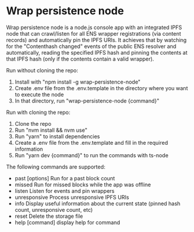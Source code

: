 # Wrap persistence node

Wrap persistence node is a node.js console app with an integrated IPFS node that can crawl/listen for all ENS wrapper registrations (via content records) and automatically pin the IPFS URIs.
It achieves that by watching for the "Contenthash changed" events of the public ENS resolver and automatically, reading the specified IPFS hash and pinning the contents at that IPFS hash (only if the contents contain a valid wrapper).

Run without cloning the repo:
1. Install with "npm install -g wrap-persistence-node"
2. Create .env file from the .env.template in the directory where you want to execute the node
3. In that directory, run "wrap-persistence-node {command}"

Run with cloning the repo:
1. Clone the repo
2. Run "nvm install && nvm use"
3. Run "yarn" to install dependencies
4. Create a .env file from the .env.template and fill in the required information
5. Run "yarn dev {command}" to run the commands with ts-node

The following commands are supported:
- past [options]  Run for a past block count
- missed          Run for missed blocks while the app was offline
- listen          Listen for events and pin wrappers
- unresponsive    Process unresponsive IPFS URIs
- info            Display useful information about the current state (pinned hash count, unresponsive count, etc)
- reset           Delete the storage file
- help [command]  display help for command
